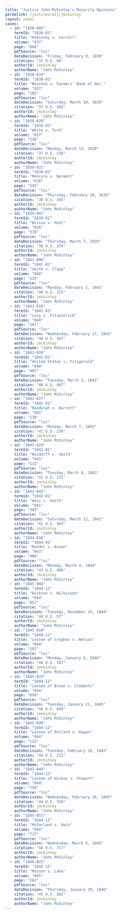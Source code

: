 ```yaml
---
title: "Justice John McKinley's Majority Opinions"
permalink: /justices/all/jmckinley
layout: cases
cases:
  - id: "1838-005"
    termId: "1838-01"
    title: "McKinney v. Carroll"
    volume: "037"
    page: "066"
    pdfSource: "loc"
    dateDecision: "Friday, February 9, 1838"
    citation: "37 U.S. 66"
    authorId: jmckinley
    authorName: "John McKinley"
  - id: "1838-034"
    termId: "1838-01"
    title: "Beaston v. Farmers' Bank of Del."
    volume: "037"
    page: "102"
    pdfSource: "loc"
    dateDecision: "Saturday, March 10, 1838"
    citation: "37 U.S. 102"
    authorId: jmckinley
    authorName: "John McKinley"
  - id: "1838-039"
    termId: "1838-01"
    title: "White v. Turk"
    volume: "037"
    page: "238"
    pdfSource: "loc"
    dateDecision: "Monday, March 12, 1838"
    citation: "37 U.S. 238"
    authorId: jmckinley
    authorName: "John McKinley"
  - id: "1839-031"
    termId: "1839-01"
    title: "Moncure v. Dermott"
    volume: "038"
    page: "345"
    pdfSource: "loc"
    dateDecision: "Thursday, February 28, 1839"
    citation: "38 U.S. 345"
    authorId: jmckinley
    authorName: "John McKinley"
  - id: "1839-041"
    termId: "1839-01"
    title: "Wilcox v. Hunt"
    volume: "038"
    page: "378"
    pdfSource: "loc"
    dateDecision: "Thursday, March 7, 1839"
    citation: "38 U.S. 378"
    authorId: jmckinley
    authorName: "John McKinley"
  - id: "1841-006"
    termId: "1841-01"
    title: "Smith v. Clapp"
    volume: "040"
    page: "125"
    pdfSource: "loc"
    dateDecision: "Monday, February 1, 1841"
    citation: "40 U.S. 125"
    authorId: jmckinley
    authorName: "John McKinley"
  - id: "1841-018"
    termId: "1841-01"
    title: "Levy v. Fitzpatrick"
    volume: "040"
    page: "167"
    pdfSource: "loc"
    dateDecision: "Wednesday, February 17, 1841"
    citation: "40 U.S. 167"
    authorId: jmckinley
    authorName: "John McKinley"
  - id: "1841-026"
    termId: "1841-01"
    title: "United States v. Fitzgerald"
    volume: "040"
    page: "407"
    pdfSource: "loc"
    dateDecision: "Tuesday, March 2, 1841"
    citation: "40 U.S. 407"
    authorId: jmckinley
    authorName: "John McKinley"
  - id: "1842-027"
    termId: "1842-01"
    title: "Randolph v. Barrett"
    volume: "041"
    page: "138"
    pdfSource: "loc"
    dateDecision: "Monday, March 7, 1842"
    citation: "41 U.S. 138"
    authorId: jmckinley
    authorName: "John McKinley"
  - id: "1842-029"
    termId: "1842-01"
    title: "Nixdorff v. Smith"
    volume: "041"
    page: "132"
    pdfSource: "loc"
    dateDecision: "Tuesday, March 8, 1842"
    citation: "41 U.S. 132"
    authorId: jmckinley
    authorName: "John McKinley"
  - id: "1842-043"
    termId: "1842-01"
    title: "Amis v. Smith"
    volume: "041"
    page: "303"
    pdfSource: "loc"
    dateDecision: "Saturday, March 12, 1842"
    citation: "41 U.S. 303"
    authorId: jmckinley
    authorName: "John McKinley"
  - id: "1844-016"
    termId: "1844-01"
    title: "Randel v. Brown"
    volume: "043"
    page: "406"
    pdfSource: "loc"
    dateDecision: "Monday, March 4, 1844"
    citation: "43 U.S. 406"
    authorId: jmckinley
    authorName: "John McKinley"
  - id: "1845-004"
    termId: "1844-12"
    title: "Dickson v. Wilkinson"
    volume: "044"
    page: "057"
    pdfSource: "loc"
    dateDecision: "Tuesday, December 24, 1844"
    citation: "44 U.S. 57"
    authorId: jmckinley
    authorName: "John McKinley"
  - id: "1845-010"
    termId: "1844-12"
    title: "Lessee of Croghan v. Nelson"
    volume: "044"
    page: "187"
    pdfSource: "loc"
    dateDecision: "Monday, January 6, 1845"
    citation: "44 U.S. 187"
    authorId: jmckinley
    authorName: "John McKinley"
  - id: "1845-023"
    termId: "1844-12"
    title: "Lessee of Brown v. Clements"
    volume: "044"
    page: "650"
    pdfSource: "loc"
    dateDecision: "Tuesday, January 21, 1845"
    citation: "44 U.S. 650"
    authorId: jmckinley
    authorName: "John McKinley"
  - id: "1845-036"
    termId: "1844-12"
    title: "Lessee of Pollard v. Hagan"
    volume: "044"
    page: "212"
    pdfSource: "loc"
    dateDecision: "Tuesday, February 18, 1845"
    citation: "44 U.S. 212"
    authorId: jmckinley
    authorName: "John McKinley"
  - id: "1845-044"
    termId: "1844-12"
    title: "Lessee of Hickey v. Stewart"
    volume: "044"
    page: "750"
    pdfSource: "loc"
    dateDecision: "Wednesday, February 26, 1845"
    citation: "44 U.S. 750"
    authorId: jmckinley
    authorName: "John McKinley"
  - id: "1845-051"
    termId: "1844-12"
    title: "McFarland v. Gwin"
    volume: "044"
    page: "717"
    pdfSource: "loc"
    dateDecision: "Wednesday, March 5, 1845"
    citation: "44 U.S. 717"
    authorId: jmckinley
    authorName: "John McKinley"
  - id: "1846-025"
    termId: "1845-12"
    title: "Musson v. Lake"
    volume: "045"
    page: "262"
    pdfSource: "loc"
    dateDecision: "Thursday, January 29, 1846"
    citation: "45 U.S. 262"
    authorId: jmckinley
    authorName: "John McKinley"
---
```

